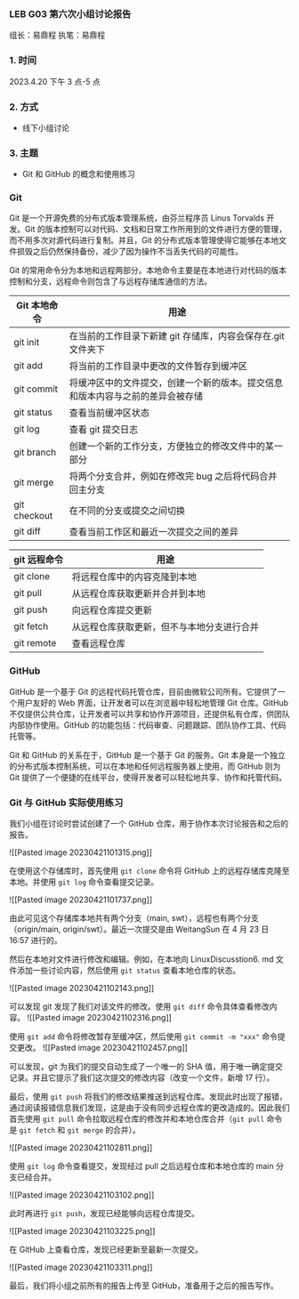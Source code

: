 ### LEB G03 第六次小组讨论报告

组长：易鼎程
执笔：易鼎程

### 1. 时间

2023.4.20 下午 3 点-5 点

### 2. 方式

- 线下小组讨论

### 3. 主题

- Git 和 GitHub 的概念和使用练习

### Git

Git 是一个开源免费的分布式版本管理系统，由芬兰程序员 Linus Torvalds 开发。Git 的版本控制可以对代码、文档和日常工作所用到的文件进行方便的管理，而不用多次对源代码进行复制。并且，Git 的分布式版本管理使得它能够在本地文件损毁之后仍然保持备份，减少了因为操作不当丢失代码的可能性。

Git 的常用命令分为本地和远程两部分。本地命令主要是在本地进行对代码的版本控制和分支，远程命令则包含了与远程存储库通信的方法。

| Git 本地命令     | 用途                                                                           |
| ------------ | ------------------------------------------------------------------------------ |
| git init     | 在当前的工作目录下新建 git 存储库，内容会保存在.git 文件夹下                   |
| git add      | 将当前的工作目录中更改的文件暂存到缓冲区                                       |
| git commit   | 将缓冲区中的文件提交，创建一个新的版本。提交信息和版本内容与之前的差异会被存储 |
| git status   | 查看当前缓冲区状态                                                             |
| git log      | 查看 git 提交日志                                                              |
| git branch   | 创建一个新的工作分支，方便独立的修改文件中的某一部分                           |
| git merge    | 将两个分支合并，例如在修改完 bug 之后将代码合并回主分支                        |
| git checkout | 在不同的分支或提交之间切换                                                     |
| git diff     | 查看当前工作区和最近一次提交之间的差异                                                                               |

| git 远程命令 | 用途                                       |
| ------------ | ------------------------------------------ |
| git clone    | 将远程仓库中的内容克隆到本地               |
| git pull     | 从远程仓库获取更新并合并到本地             |
| git push     | 向远程仓库提交更新                         |
| git fetch    | 从远程仓库获取更新，但不与本地分支进行合并 |
| git remote   | 查看远程仓库                                           |


### GitHub

GitHub 是一个基于 Git 的远程代码托管仓库，目前由微软公司所有。它提供了一个用户友好的 Web 界面，让开发者可以在浏览器中轻松地管理 Git 仓库。GitHub 不仅提供公共仓库，让开发者可以共享和协作开源项目，还提供私有仓库，供团队内部协作使用。GitHub 的功能包括：代码审查、问题跟踪、团队协作工具、代码托管等。

Git 和 GitHub 的关系在于，GitHub 是一个基于 Git 的服务。Git 本身是一个独立的分布式版本控制系统，可以在本地和任何远程服务器上使用，而 GitHub 则为 Git 提供了一个便捷的在线平台，使得开发者可以轻松地共享、协作和托管代码。

### Git 与 GitHub 实际使用练习
我们小组在讨论时尝试创建了一个 GitHub 仓库，用于协作本次讨论报告和之后的报告。

![[Pasted image 20230421101315.png]]

在使用这个存储库时，首先使用 `git clone` 命令将 GitHub 上的远程存储库克隆至本地。并使用 `git log` 命令查看提交记录。

![[Pasted image 20230421101737.png]]

由此可见这个存储库本地共有两个分支（main, swt），远程也有两个分支（origin/main, origin/swt）。最近一次提交是由 WeitangSun 在 4 月 23 日 16:57 进行的。

然后在本地对文件进行修改和编辑。例如，在本地向 LinuxDiscusstion6. md 文件添加一些讨论内容，然后使用 `git status` 查看本地仓库的状态。

![[Pasted image 20230421102143.png]]

可以发现 git 发现了我们对该文件的修改。使用 `git diff` 命令具体查看修改内容。
![[Pasted image 20230421102316.png]]

使用 `git add` 命令将修改暂存至缓冲区，然后使用 `git commit -m "xxx"` 命令提交更改。
![[Pasted image 20230421102457.png]]

可以发现，git 为我们的提交自动生成了一个唯一的 SHA 值，用于唯一确定提交记录。并且它提示了我们这次提交的修改内容（改变一个文件，新增 17 行）。

最后，使用 `git push` 将我们的修改结果推送到远程仓库。发现此时出现了报错，通过阅读报错信息我们发现，这是由于没有同步远程仓库的更改造成的。因此我们首先使用 `git pull` 命令拉取远程仓库的修改并和本地仓库合并（`git pull` 命令是 `git fetch` 和 `git merge` 的合并）。

![[Pasted image 20230421102811.png]]

使用 `git log` 命令查看提交，发现经过 pull 之后远程仓库和本地仓库的 main 分支已经合并。

![[Pasted image 20230421103102.png]]

此时再进行 `git push`，发现已经能够向远程仓库提交。

![[Pasted image 20230421103225.png]]

在 GitHub 上查看仓库，发现已经更新至最新一次提交。

![[Pasted image 20230421103311.png]]

最后，我们将小组之前所有的报告上传至 GitHub，准备用于之后的报告写作。